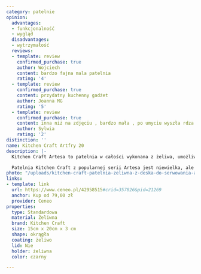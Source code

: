```yaml
---
category: patelnie
opinion:
  advantages:
  - funkcjonalność
  - wygląd
  disadvantages:
  - wytrzymałość
  reviews:
  - template: review
    confirmed_purchase: true
    author: Wojciech
    content: bardzo fajna mala patelnia
    rating: '4'
  - template: review
    confirmed_purchase: true
    content: przydatny kuchenny gadżet
    author: Joanna MG
    rating: '5'
  - template: review
    confirmed_purchase: true
    content: inna niż na zdjęciu , bardzo mała , po umyciu wyszła rdza
    author: Sylwia
    rating: '2'
distinction: ''
name: Kitchen Craft Artfry 20
description: |-
  Kitchen Craft Artesa to patelnia w całości wykonana z żeliwa, umożliwiająca przygotowanie zdrowych potraw z ograniczoną ilością tłuszczu. Dzięki temu, że żeliwo jest świetnym przewodnikiem ciepła, potrawy serwowane bezpośrednio z patelni pozostaną ciepłe na długo po zakończeniu gotowania. Patelnia sprzedawana jest w zestawie z drewnianą deską.

  Patelnia Kitchen Craft z popularnej serii Artesa jest niewielka, ale idealna do serwowania pojedynczej porcji obiadowej. Średnica patelni wynosi 11 cm. Żeliwo wykorzystane do produkcji patelni, dzięki swoim właściwościom pozwala na mniejsze zużycie energii podczas gotowania. Aby utrzymać naczynie w czystości, zaleca się ręczne mycie. Deska służąca do serwowania posiłków na stół prosto z patelni wykonana jest w całości z drewna klonowego, a jej kształt i wymiary zostały dobrane tak, aby rozmiarem pasowała do naczynia. Sama patelnia jest przystosowana do używania na wszystkich rodzajach kuchenki oraz w piekarnikach nagrzanych do temperatury 250°C.
photo: "/uploads/kitchen-craft-patelnia-zeliwna-z-deska-do-serwowania-artfry-20.png"
links:
- template: link
  url: https://www.ceneo.pl/42958515#crid=357826&pid=21269
  anchor: Kup od 79,00 zł
  provider: Ceneo
properties:
  type: Standardowa
  material: Żeliwna
  brand: Kitchen Craft
  size: 15cm x 20cm x 3 cm
  shape: okrągła
  coating: żeliwo
  lid: Nie
  holder: żeliwna
  color: czarny

---
```

